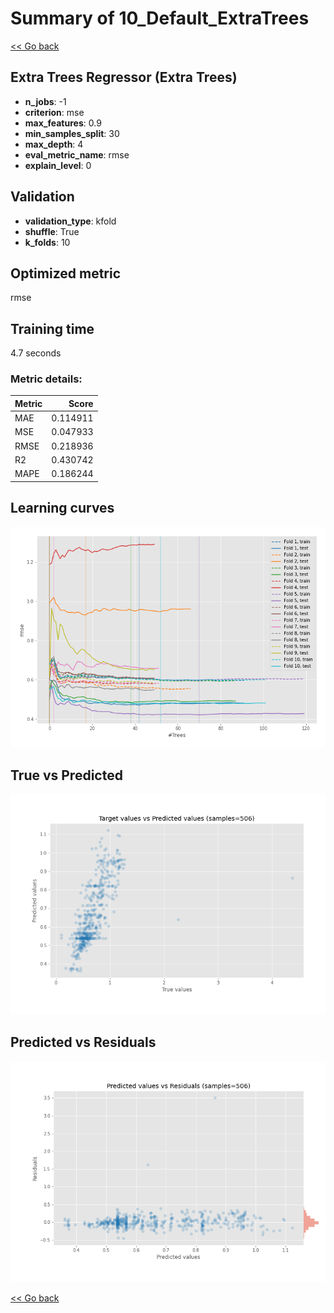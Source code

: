 # Summary of 10_Default_ExtraTrees

[<< Go back](../README.md)


## Extra Trees Regressor (Extra Trees)
- **n_jobs**: -1
- **criterion**: mse
- **max_features**: 0.9
- **min_samples_split**: 30
- **max_depth**: 4
- **eval_metric_name**: rmse
- **explain_level**: 0

## Validation
 - **validation_type**: kfold
 - **shuffle**: True
 - **k_folds**: 10

## Optimized metric
rmse

## Training time

4.7 seconds

### Metric details:
| Metric   |    Score |
|:---------|---------:|
| MAE      | 0.114911 |
| MSE      | 0.047933 |
| RMSE     | 0.218936 |
| R2       | 0.430742 |
| MAPE     | 0.186244 |



## Learning curves
![Learning curves](learning_curves.png)
## True vs Predicted

![True vs Predicted](true_vs_predicted.png)


## Predicted vs Residuals

![Predicted vs Residuals](predicted_vs_residuals.png)



[<< Go back](../README.md)
